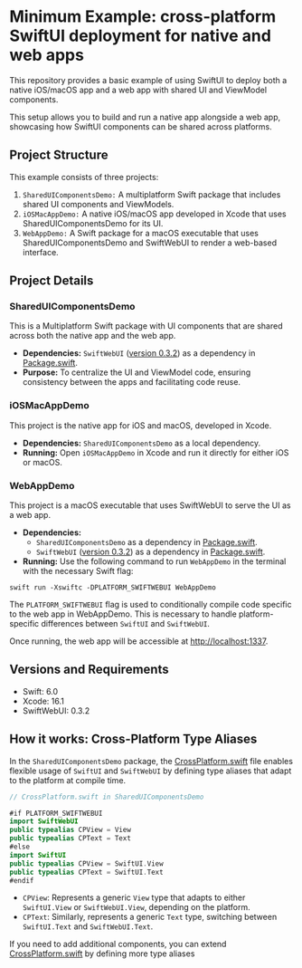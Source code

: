 # Minimum Example: cross-platform SwiftUI deployment for native and web apps

This repository provides a basic example of using SwiftUI to deploy both a native iOS/macOS app and a web app with shared UI and ViewModel components.

This setup allows you to build and run a native app alongside a web app, showcasing how SwiftUI components can be shared across platforms.


## Project Structure

This example consists of three projects:

1. `SharedUIComponentsDemo:` A multiplatform Swift package that includes shared UI components and ViewModels.
2. `iOSMacAppDemo:` A native iOS/macOS app developed in Xcode that uses SharedUIComponentsDemo for its UI.
3. `WebAppDemo:` A Swift package for a macOS executable that uses SharedUIComponentsDemo and SwiftWebUI to render a web-based interface.


## Project Details

### SharedUIComponentsDemo

This is a Multiplatform Swift package with UI components that are shared across both the native app and the web app.

* **Dependencies:** `SwiftWebUI` ([version 0.3.2](https://github.com/SwiftWebUI/SwiftWebUI/tree/0.3.2)) as a dependency in [Package.swift](SharedUIComponentsDemo/Package.swift).
* **Purpose:** To centralize the UI and ViewModel code, ensuring consistency between the apps and facilitating code reuse.

### iOSMacAppDemo

This project is the native app for iOS and macOS, developed in Xcode.

* **Dependencies:** `SharedUIComponentsDemo` as a local dependency.
* **Running:** Open `iOSMacAppDemo` in Xcode and run it directly for either iOS or macOS.

### WebAppDemo

This project is a macOS executable that uses SwiftWebUI to serve the UI as a web app.

* **Dependencies:**
	* `SharedUIComponentsDemo` as a dependency in [Package.swift](WebAppDemo/Package.swift).
	* `SwiftWebUI` ([version 0.3.2](https://github.com/SwiftWebUI/SwiftWebUI/tree/0.3.2)) as a dependency in [Package.swift](WebAppDemo/Package.swift).
* **Running:** Use the following command to run `WebAppDemo` in the terminal with the necessary Swift flag:

```
swift run -Xswiftc -DPLATFORM_SWIFTWEBUI WebAppDemo
```

The `PLATFORM_SWIFTWEBUI` flag is used to conditionally compile code specific to the web app in WebAppDemo. This is necessary to handle platform-specific differences between `SwiftUI` and `SwiftWebUI`.

Once running, the web app will be accessible at <http://localhost:1337>.


## Versions and Requirements

* Swift: 6.0
* Xcode: 16.1
* SwiftWebUI: 0.3.2


## How it works: Cross-Platform Type Aliases

In the `SharedUIComponentsDemo` package, the [CrossPlatform.swift] file enables flexible usage of `SwiftUI` and `SwiftWebUI` by defining type aliases that adapt to the platform at compile time.


```swift
// CrossPlatform.swift in SharedUIComponentsDemo

#if PLATFORM_SWIFTWEBUI
import SwiftWebUI
public typealias CPView = View
public typealias CPText = Text
#else
import SwiftUI
public typealias CPView = SwiftUI.View
public typealias CPText = SwiftUI.Text
#endif
```

* `CPView`: Represents a generic `View` type that adapts to either `SwiftUI.View` or `SwiftWebUI.View`, depending on the platform.
* `CPText`: Similarly, represents a generic `Text` type, switching between `SwiftUI.Text` and `SwiftWebUI.Text`.

If you need to add additional components, you can extend [CrossPlatform.swift] by defining more type aliases


[CrossPlatform.swift]: SharedUIComponentsDemo/Sources/SharedUIComponentsDemo/CrossPlatform.swift


